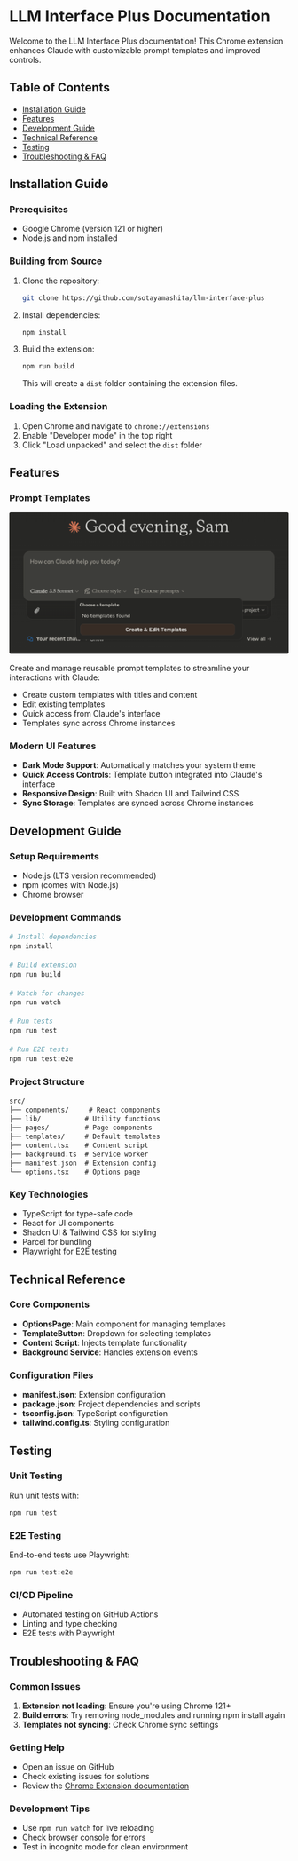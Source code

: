 # LLM Interface Plus Documentation

Welcome to the LLM Interface Plus documentation! This Chrome extension enhances Claude with customizable prompt templates and improved controls.

## Table of Contents

- [Installation Guide](#installation-guide)
- [Features](#features)
- [Development Guide](#development-guide)
- [Technical Reference](#technical-reference)
- [Testing](#testing)
- [Troubleshooting & FAQ](#troubleshooting--faq)

## Installation Guide

### Prerequisites

- Google Chrome (version 121 or higher)
- Node.js and npm installed

### Building from Source

1. Clone the repository:
   ```bash
   git clone https://github.com/sotayamashita/llm-interface-plus
   ```
2. Install dependencies:
   ```bash
   npm install
   ```
3. Build the extension:
   ```bash
   npm run build
   ```
   This will create a `dist` folder containing the extension files.

### Loading the Extension

1. Open Chrome and navigate to `chrome://extensions`
2. Enable "Developer mode" in the top right
3. Click "Load unpacked" and select the `dist` folder

## Features

### Prompt Templates

![Preview](../media/preview.png)

Create and manage reusable prompt templates to streamline your interactions with Claude:

- Create custom templates with titles and content
- Edit existing templates
- Quick access from Claude's interface
- Templates sync across Chrome instances

### Modern UI Features

- **Dark Mode Support**: Automatically matches your system theme
- **Quick Access Controls**: Template button integrated into Claude's interface
- **Responsive Design**: Built with Shadcn UI and Tailwind CSS
- **Sync Storage**: Templates are synced across Chrome instances

## Development Guide

### Setup Requirements

- Node.js (LTS version recommended)
- npm (comes with Node.js)
- Chrome browser

### Development Commands

```bash
# Install dependencies
npm install

# Build extension
npm run build

# Watch for changes
npm run watch

# Run tests
npm run test

# Run E2E tests
npm run test:e2e
```

### Project Structure

```
src/
├── components/     # React components
├── lib/           # Utility functions
├── pages/         # Page components
├── templates/     # Default templates
├── content.tsx    # Content script
├── background.ts  # Service worker
├── manifest.json  # Extension config
└── options.tsx    # Options page
```

### Key Technologies

- TypeScript for type-safe code
- React for UI components
- Shadcn UI & Tailwind CSS for styling
- Parcel for bundling
- Playwright for E2E testing

## Technical Reference

### Core Components

- **OptionsPage**: Main component for managing templates
- **TemplateButton**: Dropdown for selecting templates
- **Content Script**: Injects template functionality
- **Background Service**: Handles extension events

### Configuration Files

- **manifest.json**: Extension configuration
- **package.json**: Project dependencies and scripts
- **tsconfig.json**: TypeScript configuration
- **tailwind.config.ts**: Styling configuration

## Testing

### Unit Testing

Run unit tests with:

```bash
npm run test
```

### E2E Testing

End-to-end tests use Playwright:

```bash
npm run test:e2e
```

### CI/CD Pipeline

- Automated testing on GitHub Actions
- Linting and type checking
- E2E tests with Playwright

## Troubleshooting & FAQ

### Common Issues

1. **Extension not loading**: Ensure you're using Chrome 121+
2. **Build errors**: Try removing node_modules and running npm install again
3. **Templates not syncing**: Check Chrome sync settings

### Getting Help

- Open an issue on GitHub
- Check existing issues for solutions
- Review the [Chrome Extension documentation](https://developer.chrome.com/docs/extensions/)

### Development Tips

- Use `npm run watch` for live reloading
- Check browser console for errors
- Test in incognito mode for clean environment
